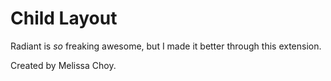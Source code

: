 # Child Layout

Radiant is _so_ freaking awesome, but I made it better through this extension.

Created by Melissa Choy. 